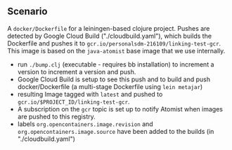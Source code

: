 ## Scenario

A `docker/Dockerfile` for a leiningen-based clojure project.  Pushes are detected by Google Cloud Build ("./cloudbuild.yaml"), which builds the Dockerfile and pushes it to `gcr.io/personalsdm-216109/linking-test-gcr`. This image is based on the `java-atomist` base image that we use internally.

* run `./bump.clj` (executable - requires bb installation) to increment a
  version to increment a version and push.
* Google Cloud Build is setup to see this push and to build and push docker/Dockerfile (a multi-stage Dockerfile using `lein metajar`)
* resulting Image tagged with `latest` and pushed to
  `gcr.io/$PROJECT_ID/linking-test-gcr`.
* A subscription on the `gcr` topic is set up to notify Atomist when images are pushed to this registry.
* labels `org.opencontainers.image.revision` and
  `org.opencontainers.image.source` have been added to the builds (in "./cloudbuild.yaml")


